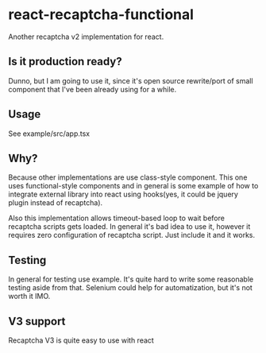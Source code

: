 # react-recaptcha-functional

Another recaptcha v2 implementation for react.

## Is it production ready?
Dunno, but I am going to use it, since it's open source rewrite/port of small component that I've been already using for a while.

## Usage
See example/src/app.tsx

## Why?
Because other implementations are use class-style component.
This one uses functional-style components and in general is some  example of how to integrate external library into react
using hooks(yes, it could be jquery plugin instead of recaptcha).

Also this implementation allows timeout-based loop to wait before recaptcha scripts gets loaded.
In general it's bad idea to use it, however it requires zero configuration of recaptcha script. Just include it and it works.

## Testing
In general for testing use example. It's quite hard to write some reasonable testing aside from that.
Selenium could help for automatization, but it's not worth it IMO.

## V3 support
Recaptcha V3 is quite easy to use with react